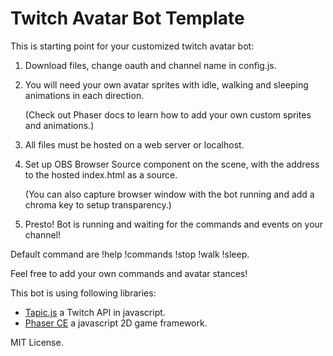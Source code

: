 # Twitch Avatar Bot Template

This is starting point for your customized twitch avatar bot:


1. Download files, change oauth and channel name in config.js.
2. You will need your own avatar sprites with idle, walking and sleeping animations in each direction.

   (Check out Phaser docs to learn how to add your own custom sprites and animations.)
3. All files must be hosted on a web server or localhost.
4. Set up OBS Browser Source component on the scene, with the address to the hosted index.html as a source.

   (You can also capture browser window with the bot running and add a chroma key to setup transparency.)
5. Presto! Bot is running and waiting for the commands and events on your channel!



Default command are !help !commands !stop !walk !sleep.

Feel free to add your own commands and avatar stances!


This bot is using following libraries: 
- [Tapic.js](https://github.com/Skhmt/tapic) a Twitch API in javascript.
- [Phaser CE](https://github.com/photonstorm/phaser-ce) a javascript 2D game framework.

MIT License.
